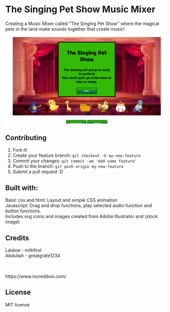 # The Singing Pet Show Music Mixer

Creating a Music Mixer called "The Singing Pet Show" where the magical pets in the land make sounds together that create music!

<img src="images/readme-img.png">




## Contributing

1. Fork it!
2. Create your feature branch: `git checkout -b my-new-feature`
3. Commit your changes: `git commit -am 'Add some feature'`
4. Push to the branch: `git push origin my-new-feature`
5. Submit a pull request :D

## Built with:
Basic css and html: Layout and simple CSS animation
<br>
Javascript: Drag and drop functions, play selected audio function and button functions.
<br>
Includes svg icons and images created from Adobe Illustrator and (stock image)

## Credits

Lalaine - milkfirst
<br>
Abdullah - greatgrate1234

<br>
<br>
https://www.incredibox.com/

## License

MIT license
